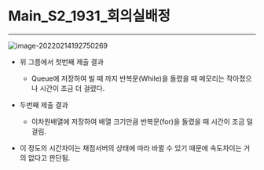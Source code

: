 # Main_S2_1931_회의실배정
----------
![image-20220214192750269](C:\Users\Hwan\AppData\Roaming\Typora\typora-user-images\image-20220214192750269.png)

- 위 그름에서 첫번째 제출 결과

  - Queue에 저장하여 빌 때 까지 반복문(While)을 돌렸을 때 메모리는 작아졌으나 시간이 조금 더 걸렸다.

- 두번째 제출 결과

  - 이차원배열에 저장하여 배열 크기만큼 반복문(for)을 돌렸을 때 시간이 조금 덜 걸림.

    

    

- 이 정도의 시간차이는 채점서버의 상태에 따라 바뀔 수 있기 때문에 속도차이는 거의 없다고 판단됨.
